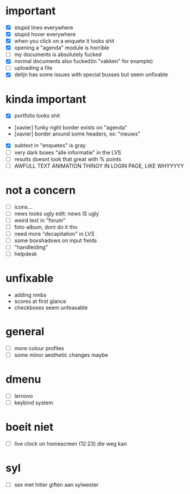 # important
- [x] stupid lines everywhere
- [x] stupid hover everywhere
- [x] when you click on a enquete it looks shit
- [x] opening a "agenda" module is horrible
- [ ] my documents is absolutely fucked 
- [x] normal documents also fucked(in "vakken" for example)
- [ ] uploading a file
- [x] delijn has some issues with special busses but seem unfixable 

# kinda important
- [x] portfolio looks shit
- [xavier] funky right border exists on "agenda"
- [xavier] border around some headers, ex: "nieuws"
- [x] subtext in "enquetes" is gray
- [ ] very dark boxes "alle informatie" in the LVS
- [ ] results doesnt look that great with % points
- [ ] AWFULL TEXT ANIMATION THINGY IN LOGIN PAGE, LIKE WHYYYYY

# not a concern
- [ ] icons...
- [ ] news looks ugly edit: news IS ugly
- [ ] weird text in "forum"
- [ ] foto-album, dont do it tho
- [ ] need more "decapitation" in LVS
- [ ] some boxshadows on input fields
- [ ] "handleiding"
- [ ] helpdesk

# unfixable
- adding nmbs
- scores at first glance
- checkboxes seem unfeasable

# general
- [ ] more colour profiles
- [ ] some minor aesthetic changes maybe

# dmenu
- [ ] lernovo
- [ ] keybind system
# boeit niet
- [ ] live clock on homescreen (12:23) die weg kan





































# syl
- [ ] sex met hitler giften aan sylwester
